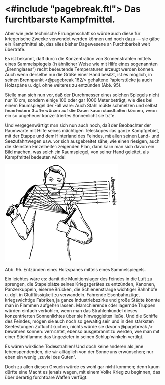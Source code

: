 <#include "pagebreak.ftl">
Das furchtbarste Kampfmittel.
=============================

Aber wie jede technische Errungenschaft so würde auch diese
für kriegerische Zwecke verwendet werden können und noch
dazu — sie gäbe ein Kampfmittel ab, das alles bisher Dagewesene
an Furchtbarkeit weit überträfe.

Es ist bekannt, daß durch die Konzentration von Sonnenstrahlen
mittels eines Sammelspiegels (in ähnlicher Weise wie
mit Hilfe eines sogenannten „Brennglases”) recht bedeutende Temperaturen
erzeugt werden können. Auch wenn derselbe nur die
Größe einer Hand besitzt, ist es möglich, in seinen Brennpunkt
\<@pagebreak 162/> gehaltene Papierstücke ja auch Holzspäne u. dgl. ohne weiteres
zu entzünden (Abb. 95).

Stelle man sich nun vor, daß der Durchmesser eines solchen
Spiegels nicht nur 10 cm, sondern einige 100 oder gar 1000 Meter
beträgt, wie dies bei einem Raumspiegel der Fall wäre: Auch
Stahl müßte schmelzen und selbst feuerfestere Stoffe würden auf
die Dauer kaum standhalten können, wenn ein so ungeheuer konzentriertes
Sonnenlicht sie träfe.

Und vergegenwärtigt man sich nun auch noch, daß der Beobachter
der Raumwarte mit Hilfe seines mächtigen Teleskopes
das ganze Kampfgebiet, mit der Etappe und dem Hinterland des Feindes, mit
allen seinen Land- und Seezufahrtwegen usw. vor sich ausgebreitet sähe, wie
einen riesigen, auch die kleinsten Einzelheiten zeigenden Plan, dann kann
man sich davon ein Bild machen, was solch ein Raumspiegel, von seiner
Hand geleitet, als Kampfmittel bedeuten würde!

<div class="image"><img alt="Entzünden eines Holzspanes mittels eines Sammelspiegels" src="abb95.png"/>
<p>Abb. 95. Entzünden eines Holzspanes mittels eines Sammelspiegels.</p></div>

Ein leichtes wäre es: damit die Munitionslager des Feindes in
die Luft zu sprengen, die Stapelplätze seines Kriegsgerätes zu entzünden,
Kanonen, Panzerkuppeln, eiserne Brücken, die Schienenstränge
wichtiger Bahnhöfe u. dgl. in Glutflüssigkeit zu verwandeln.
Fahrende Eisenbahnzüge, kriegswichtige Fabriken, ja ganze
Industriebezirke und große Städte könnte man in Flammen aufgehen
lassen. Marschierende oder lagernde Truppen würden einfach
verkohlen, wenn man das Strahlenbündel dieses konzentrierten
Sonnenlichtes über sie hinweggleiten ließe. Und die Schiffe
des Feindes, mögen sie auch noch so gewaltig sein und in den
stärksten Seefestungen Zuflucht suchen, nichts würde sie davor
\<@pagebreak /> bewahren können: vernichtet, ebenso ausgebrannt zu werden,
wie man mit einer Stichflamme das Ungeziefer in seinen Schlupfwinkeln vertilgt.

Es wären wirkliche Todesstrahlen! Und doch keine anderen
als jene lebenspendenden, die wir alltäglich von der Sonne uns
erwünschen; nur eben ein wenig „zuviel des Guten”.

Doch zu allen diesen Greueln würde es wohl gar nicht kommen;
denn kaum dürfte eine Macht es jemals wagen, mit einem Volke
Krieg zu beginnen, das über derartig furchtbare Waffen verfügt.

